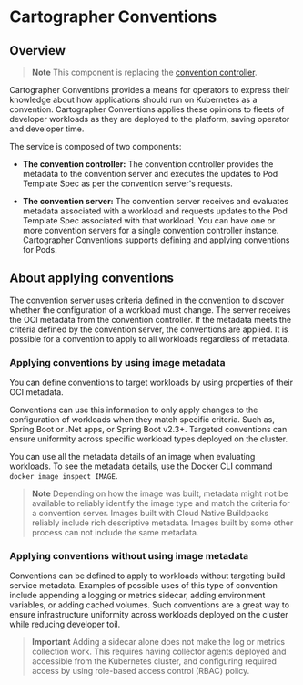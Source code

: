 # Cartographer Conventions

## <a id="overview"></a> Overview

>**Note** This component is replacing the [convention controller](../convention-service/about.md).

Cartographer Conventions provides a means for operators to express
their knowledge about how applications should run on Kubernetes as a convention.
Cartographer Conventions applies these opinions to fleets of developer workloads as they are deployed to the platform,
saving operator and developer time.

The service is composed of two components:

* **The convention controller:**
  The convention controller provides the metadata to the convention server and executes the updates to Pod Template Spec as per the convention server's requests.

* **The convention server:**
  The convention server receives and evaluates metadata associated with a workload and
  requests updates to the Pod Template Spec associated with that workload.
  You can have one or more convention servers for a single convention controller instance.
  Cartographer Conventions supports defining and applying conventions for Pods.

## <a id="about-apply-conventions"></a> About applying conventions

The convention server uses criteria defined in the convention to discover
whether the configuration of a workload must change.
The server receives the OCI metadata from the convention controller.
If the metadata meets the criteria defined by the convention server,
the conventions are applied.
It is possible for a convention to apply to all workloads regardless of metadata.

### <a id="apply-by-image-metadata"></a> Applying conventions by using image metadata

You can define conventions to target workloads by using properties of their OCI metadata.

Conventions can use this information to only apply changes to the configuration of workloads
when they match specific criteria. Such as, Spring Boot or .Net apps, or Spring Boot v2.3+.
Targeted conventions can ensure uniformity across specific workload types deployed on the cluster.

You can use all the metadata details of an image when evaluating workloads. To see the metadata details, use the Docker CLI command `docker image inspect IMAGE`.

>**Note** Depending on how the image was built, metadata might not be available to reliably identify
the image type and match the criteria for a convention server.
Images built with Cloud Native Buildpacks reliably include rich descriptive metadata.
Images built by some other process can not include the same metadata.

### <a id="apply-wo-image-metadata"></a> Applying conventions without using image metadata

Conventions can be defined to apply to workloads without targeting build service metadata.
Examples of possible uses of this type of convention include appending a logging or metrics sidecar,
adding environment variables, or adding cached volumes.
Such conventions are a great way to ensure infrastructure uniformity
across workloads deployed on the cluster while reducing developer toil.

>**Important** Adding a sidecar alone does not make the log or metrics collection work.
  This requires having collector agents deployed and accessible from the Kubernetes cluster,
and configuring required access by using role-based access control (RBAC) policy.
